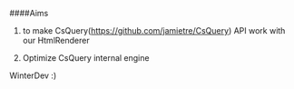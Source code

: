 ####Aims

1. to make CsQuery(https://github.com/jamietre/CsQuery) API
work with our HtmlRenderer

2. Optimize CsQuery internal engine

WinterDev :)